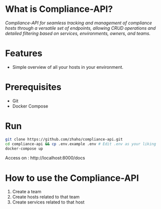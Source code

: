 # What is Compliance-API?

*Compliance-API for seamless tracking and management of compliance hosts through a versatile set of endpoints, allowing CRUD operations and detailed filtering based on services, environments, owners, and teams.*

# Features

* Simple overview of all your hosts in your environment.

# Prerequisites

* Git
* Docker Compose

# Run

```bash
git clone https://github.com/zhaho/compliance-api.git
cd compliance-api && cp .env.example .env # Edit .env as your liking
docker-compose up
```

Access on : http://localhost:8000/docs

# How to use the Compliance-API

1. Create a team
2. Create hosts related to that team
3. Create services related to that host

